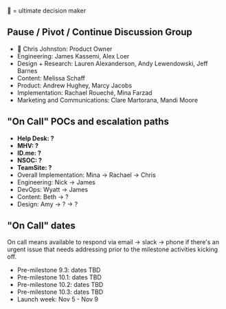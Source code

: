 👑 = ultimate decision maker

## Pause / Pivot / Continue Discussion Group

- 👑 Chris Johnston: Product Owner
- Engineering: James Kassemi, Alex Loer
- Design + Research: Lauren Alexanderson, Andy Lewendowski, Jeff Barnes
- Content: Melissa Schaff
- Product: Andrew Hughey, Marcy Jacobs
- Implementation: Rachael Roueché, Mina Farzad
- Marketing and Communications: Clare Martorana, Mandi Moore

## "On Call" POCs and escalation paths

- **Help Desk: ?** 
- **MHV: ?**
- **ID.me: ?**
- **NSOC: ?**
- **TeamSite: ?**
- Overall Implementation: Mina -> Rachael -> Chris
- Engineering: Nick -> James
- DevOps: Wyatt -> James
- Content: Beth -> ?
- Design: Amy -> ? -> ?

## "On Call" dates
On call means available to respond via email -> slack -> phone if there's an urgent issue that needs addressing prior to the milestone activities kicking off.

- Pre-milestone 9.3: dates TBD
- Pre-milestone 10.1: dates TBD
- Pre-milestone 10.2: dates TBD
- Pre-milestone 10.3: dates TBD
- Launch week: Nov 5 - Nov 9
